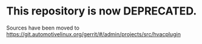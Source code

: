 # This repository is now **DEPRECATED**.

Sources have been moved to https://git.automotivelinux.org/gerrit/#/admin/projects/src/hvacplugin
